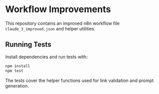 # Workflow Improvements

This repository contains an improved n8n workflow file `claude_3_improved.json` and helper utilities.

## Running Tests

Install dependencies and run tests with:

```bash
npm install
npm test
```

The tests cover the helper functions used for link validation and prompt generation.
